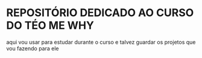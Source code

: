 # REPOSITÓRIO DEDICADO AO CURSO DO TÉO ME WHY
aqui vou usar para estudar durante o curso e talvez guardar os projetos que vou fazendo para ele

